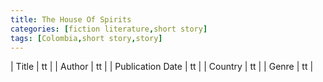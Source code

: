 ```yaml
---
title: The House Of Spirits
categories: [fiction literature,short story]
tags: [Colombia,short story,story]
---
```

        
| Title | tt |
| Author | tt  |
| Publication Date | tt   |
| Country | tt |
| Genre | tt  |
        